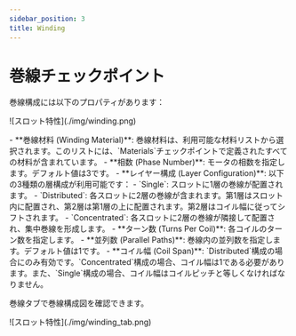 ```yaml
---
sidebar_position: 3
title: Winding
---
```

# 巻線チェックポイント
巻線構成には以下のプロパティがあります：

<p>![スロット特性](./img/winding.png)</p>
- **巻線材料 (Winding Material)**: 巻線材料は、利用可能な材料リストから選択されます。このリストには、`Materials`チェックポイントで定義されたすべての材料が含まれています。
- **相数 (Phase Number)**: モータの相数を指定します。デフォルト値は3です。
- **レイヤー構成 (Layer Configuration)**: 以下の3種類の層構成が利用可能です：
    - `Single`: スロットに1層の巻線が配置されます。
    - `Distributed`: 各スロットに2層の巻線が含まれます。第1層はスロット内に配置され、第2層は第1層の上に配置されます。第2層はコイル幅に従ってシフトされます。
    - `Concentrated`: 各スロットに2層の巻線が隣接して配置され、集中巻線を形成します。
- **ターン数 (Turns Per Coil)**: 各コイルのターン数を指定します。
- **並列数 (Parallel Paths)**: 巻線内の並列数を指定します。デフォルト値は1です。
- **コイル幅 (Coil Span)**: `Distributed`構成の場合にのみ有効です。`Concentrated`構成の場合、コイル幅は1である必要があります。また、`Single`構成の場合、コイル幅はコイルピッチと等しくなければなりません。

巻線タブで巻線構成図を確認できます。

<p>![スロット特性](./img/winding_tab.png)</p>